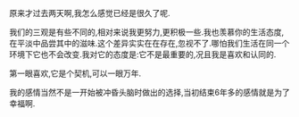 原来才过去两天啊,我怎么感觉已经是很久了呢.

我们的三观是有些不同的,相对来说我更努力,更积极一些.我也羡慕你的生活态度,在平淡中品尝其中的滋味.这个差异实实在在存在,忽视不了.哪怕我们生活在同一个环境下它也不会改变.我对它的态度是:它不是最重要的,况且我是喜欢和认同的.

第一眼喜欢,它是个契机,可以一眼万年.

我的感情当然不是一开始被冲昏头脑时做出的选择,当初结束6年多的感情就是为了幸福啊.
